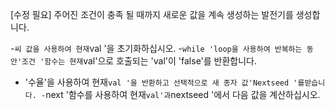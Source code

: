 [수정 필요]
주어진 조건이 충족 될 때까지 새로운 값을 계속 생성하는 발전기를 생성합니다.

-`씨 값을 사용하여 현재`val '을 초기화하십시오.
-`while 'loop을 사용하여 반복하는 동안'조건 '함수는 현재`val'으로 호출되는 'val'이 'false'를 반환합니다.
- '수율'을 사용하여 현재`val '을 반환하고 선택적으로 새 종자 값'Nextseed '를받습니다.
-`next '함수를 사용하여 현재`val'과`nextseed '에서 다음 값을 계산하십시오.